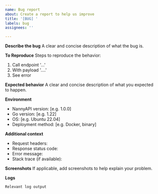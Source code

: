```yaml
---
name: Bug report
about: Create a report to help us improve
title: '[BUG] '
labels: bug
assignees: ''

---
```


**Describe the bug**
A clear and concise description of what the bug is.

**To Reproduce**
Steps to reproduce the behavior:
1. Call endpoint '...'
2. With payload '....'
3. See error

**Expected behavior**
A clear and concise description of what you expected to happen.

**Environment**
- NannyAPI version: [e.g. 1.0.0]
- Go version: [e.g. 1.22]
- OS: [e.g. Ubuntu 22.04]
- Deployment method: [e.g. Docker, binary]

**Additional context**
- Request headers:
- Response status code:
- Error message:
- Stack trace (if available):

**Screenshots**
If applicable, add screenshots to help explain your problem.

**Logs**
```
Relevant log output
```
